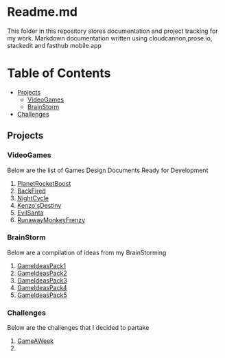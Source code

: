 # Readme.md
This folder in this repository stores documentation and project tracking for my work.
Markdown documentation written using cloudcannon,prose.io, stackedit and fasthub mobile app

# Table of Contents
- [Projects](#Projects)
	- [VideoGames](#VideoGames)
    - [BrainStorm](#BrainStorm)
- [Challenges](#Challenges)



## Projects
### VideoGames
Below are the list of Games Design Documents Ready for Development
1. [PlanetRocketBoost](https://github.com/nwy140/GameDevLog/blob/master/ProjectTracker/docs/projects/videogames/1.PlanetRocketBoost.md) 
2. [BackFired](https://github.com/nwy140/GameDevLog/blob/master/ProjectTracker/docs/projects/videogames/2.BackFired.md)  
3. [NightCycle](https://github.com/nwy140/GameDevLog/blob/master/ProjectTracker/docs/projects/videogames/3.NightCycle.md)
4. [Kenzo'sDestiny](https://github.com/nwy140/GameDevLog/blob/master/ProjectTracker/docs/projects/videogames/4.Kenzo'sDestiny.md)
5. [EvilSanta](https://github.com/nwy140/GameDevLog/blob/master/ProjectTracker/docs/projects/videogames/5.EvilSanta.md)
6. [RunawayMonkeyFrenzy](https://github.com/nwy140/GameDevLog/blob/master/ProjectTracker/docs/projects/videogames/6.RunawayMonkeyFrenzy.md)

### BrainStorm
Below are a compilation of ideas from my BrainStorming
1. [GameIdeasPack1](https://github.com/nwy140/GameDevLog/blob/master/ProjectTracker/docs/projects/brainstorming/GameIdeasPack1.md)
2. [GameIdeasPack2](https://github.com/nwy140/GameDevLog/blob/master/ProjectTracker/docs/projects/brainstorming/GameIdeasPack2.md)
3. [GameIdeasPack3](https://github.com/nwy140/GameDevLog/blob/master/ProjectTracker/docs/projects/brainstorming/GameIdeasPack3.md)
4. [GameIdeasPack4](https://github.com/nwy140/GameDevLog/blob/master/ProjectTracker/docs/projects/brainstorming/GameIdeasPack4.md)
5. [GameIdeasPack5](https://github.com/nwy140/GameDevLog/blob/master/ProjectTracker/docs/projects/brainstorming/GameIdeasPack5.md)

### Challenges
Below are the challenges that I decided to partake
1. [GameAWeek](https://github.com/nwy140/GameDevLog/blob/master/ProjectTracker/docs/challenges/Challenge_GameAWeek.md)
2. 


<!--stackedit_data:
eyJoaXN0b3J5IjpbMTcyMjIzMDA0N119
-->